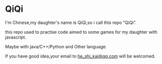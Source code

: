 # QiQi

I'm Chinese,my daughter's name is QiQi,so i call this repo "QiQi".

this repo used to practise code aimed to some games for my daughter with javascript.

Maybe with java/C++/Python and Other language.

If you have good idea,your email to he_shi_kai@qq.com will be welcomed.
